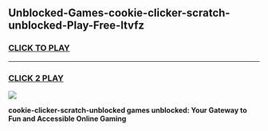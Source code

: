 
## Unblocked-Games-cookie-clicker-scratch-unblocked-Play-Free-ltvfz
<h3>
<a href="https://premium76.site?title=cookie-clicker-scratch-unblocked&ref=10A">CLICK TO PLAY</a></h3>
<hr>

<h3>
<a href="https://premium76.site?title=cookie-clicker-scratch-unblocked&ref=10A">CLICK 2 PLAY</a>
  
</h3>

<a href="https://premium76.site?title=cookie-clicker-scratch-unblocked&ref=10A"><img src="https://clearcache.store/games.png"></a>


**cookie-clicker-scratch-unblocked games unblocked: Your Gateway to Fun and Accessible Online Gaming**
